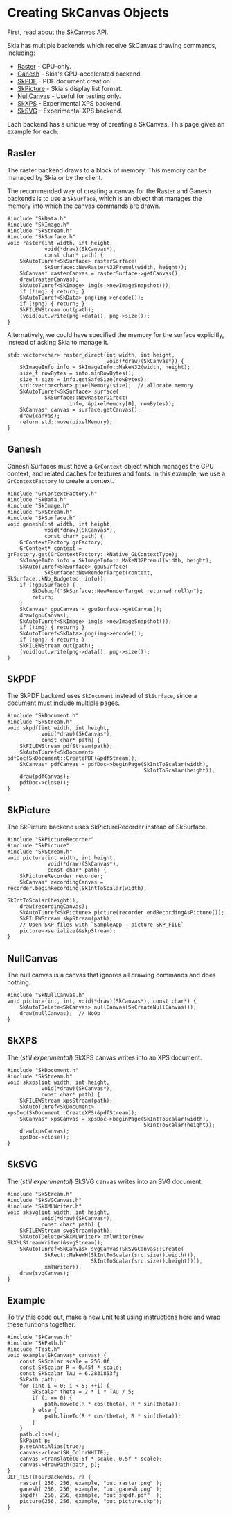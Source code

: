 Creating SkCanvas Objects
=========================

First, read about [the SkCanvas API](skcanvas).

Skia has multiple backends which receive SkCanvas drawing commands,
including:

-   [Raster](#raster) - CPU-only.
-   [Ganesh](#ganesh) - Skia's GPU-accelerated backend.
-   [SkPDF](#skpdf) - PDF document creation.
-   [SkPicture](#skpicture) - Skia's display list format.
-   [NullCanvas](#nullcanvas)  - Useful for testing only.
-   [SkXPS](#skxps) - Experimental XPS backend.
-   [SkSVG](#sksvg) - Experimental XPS backend.

Each backend has a unique way of creating a SkCanvas.  This page gives
an example for each:

<span id="raster"></span>
Raster
------

The raster backend draws to a block of memory. This memory can be
managed by Skia or by the client.

The recommended way of creating a canvas for the Raster and Ganesh
backends is to use a `SkSurface`, which is an object that manages
the memory into which the canvas commands are drawn.

<!--?prettify lang=cc?-->

    #include "SkData.h"
    #include "SkImage.h"
    #include "SkStream.h"
    #include "SkSurface.h"
    void raster(int width, int height,
                void(*draw)(SkCanvas*),
                const char* path) {
        SkAutoTUnref<SkSurface> rasterSurface(
                SkSurface::NewRasterN32Premul(width, height));
        SkCanvas* rasterCanvas = rasterSurface->getCanvas();
        draw(rasterCanvas);
        SkAutoTUnref<SkImage> img(s->newImageSnapshot());
        if (!img) { return; }
        SkAutoTUnref<SkData> png(img->encode());
        if (!png) { return; }
        SkFILEWStream out(path);
        (void)out.write(png->data(), png->size());
    }

Alternatively, we could have specified the memory for the surface
explicitly, instead of asking Skia to manage it.

<!--?prettify lang=cc?-->

    std::vector<char> raster_direct(int width, int height,
                                    void(*draw)(SkCanvas*)) {
        SkImageInfo info = SkImageInfo::MakeN32(width, height);
        size_t rowBytes = info.minRowBytes();
        size_t size = info.getSafeSize(rowBytes);
        std::vector<char> pixelMemory(size);  // allocate memory
        SkAutoTUnref<SkSurface> surface(
                SkSurface::NewRasterDirect(
                        info, &pixelMemory[0], rowBytes));
        SkCanvas* canvas = surface.getCanvas();
        draw(canvas);
        return std::move(pixelMemory);
    }

<span id="ganesh"></span>
Ganesh
------

Ganesh Surfaces must have a `GrContext` object which manages the
GPU context, and related caches for textures and fonts.  In this
example, we use a `GrContextFactory` to create a context.

<!--?prettify lang=cc?-->

    #include "GrContextFactory.h"
    #include "SkData.h"
    #include "SkImage.h"
    #include "SkStream.h"
    #include "SkSurface.h"
    void ganesh(int width, int height,
                void(*draw)(SkCanvas*),
                const char* path) {
        GrContextFactory grFactory;
        GrContext* context = grFactory.get(GrContextFactory::kNative_GLContextType);
        SkImageInfo info = SkImageInfo:: MakeN32Premul(width, height);
        SkAutoTUnref<SkSurface> gpuSurface(
                SkSurface::NewRenderTarget(context, SkSurface::kNo_Budgeted, info));
        if (!gpuSurface) {
            SkDebugf("SkSurface::NewRenderTarget returned null\n");
            return;
        }
        SkCanvas* gpuCanvas = gpuSurface->getCanvas();
        draw(gpuCanvas);
        SkAutoTUnref<SkImage> img(s->newImageSnapshot());
        if (!img) { return; }
        SkAutoTUnref<SkData> png(img->encode());
        if (!png) { return; }
        SkFILEWStream out(path);
        (void)out.write(png->data(), png->size());
    }

<span id="skpdf"></span>
SkPDF
-----

The SkPDF backend uses `SkDocument` instead of `SkSurface`, since
a document must include multiple pages.

<!--?prettify lang=cc?-->

    #include "SkDocument.h"
    #include "SkStream.h"
    void skpdf(int width, int height,
               void(*draw)(SkCanvas*),
               const char* path) {
        SkFILEWStream pdfStream(path);
        SkAutoTUnref<SkDocument> pdfDoc(SkDocument::CreatePDF(&pdfStream));
        SkCanvas* pdfCanvas = pdfDoc->beginPage(SkIntToScalar(width),
                                                SkIntToScalar(height));
        draw(pdfCanvas);
        pdfDoc->close();
    }

<span id="skpicture"></span>
SkPicture
---------

The SkPicture backend uses SkPictureRecorder instead of SkSurface.

<!--?prettify lang=cc?-->

    #include "SkPictureRecorder"
    #include "SkPicture"
    #include "SkStream.h"
    void picture(int width, int height,
                 void(*draw)(SkCanvas*),
                 const char* path) {
        SkPictureRecorder recorder;
        SkCanvas* recordingCanvas = recorder.beginRecording(SkIntToScalar(width),
                                                            SkIntToScalar(height));
        draw(recordingCanvas);
        SkAutoTUnref<SkPicture> picture(recorder.endRecordingAsPicture());
        SkFILEWStream skpStream(path);
        // Open SKP files with `SampleApp --picture SKP_FILE`
        picture->serialize(&skpStream);
    }

<span id="nullcanvas"></span>
NullCanvas
----------

The null canvas is a canvas that ignores all drawing commands and does
nothing.

<!--?prettify lang=cc?-->

    #include "SkNullCanvas.h"
    void picture(int, int, void(*draw)(SkCanvas*), const char*) {
        SkAutoTDelete<SkCanvas> nullCanvas(SkCreateNullCanvas());
        draw(nullCanvas);  // NoOp
    }

<span id="skxps"></span>
SkXPS
-----

The (*still experimental*) SkXPS canvas writes into an XPS document.

<!--?prettify lang=cc?-->

    #include "SkDocument.h"
    #include "SkStream.h"
    void skxps(int width, int height,
               void(*draw)(SkCanvas*),
               const char* path) {
        SkFILEWStream xpsStream(path);
        SkAutoTUnref<SkDocument> xpsDoc(SkDocument::CreateXPS(&pdfStream));
        SkCanvas* xpsCanvas = xpsDoc->beginPage(SkIntToScalar(width),
                                                SkIntToScalar(height));
        draw(xpsCanvas);
        xpsDoc->close();
    }

<span id="sksvg"></span>
SkSVG
-----

The (*still experimental*) SkSVG canvas writes into an SVG document.

<!--?prettify lang=cc?-->

    #include "SkStream.h"
    #include "SkSVGCanvas.h"
    #include "SkXMLWriter.h"
    void sksvg(int width, int height,
               void(*draw)(SkCanvas*),
               const char* path) {
        SkFILEWStream svgStream(path);
        SkAutoTDelete<SkXMLWriter> xmlWriter(new SkXMLStreamWriter(&svgStream));
        SkAutoTUnref<SkCanvas> svgCanvas(SkSVGCanvas::Create(
                SkRect::MakeWH(SkIntToScalar(src.size().width()),
                               SkIntToScalar(src.size().height())),
                xmlWriter));
        draw(svgCanvas);
    }

<span id="example"></span>
Example
-------

To try this code out, make a [new unit test using instructions
here](/dev/testing/tests) and wrap these funtions together:

<!--?prettify lang=cc?-->

    #include "SkCanvas.h"
    #include "SkPath.h"
    #include "Test.h"
    void example(SkCanvas* canvas) {
        const SkScalar scale = 256.0f;
        const SkScalar R = 0.45f * scale;
        const SkScalar TAU = 6.2831853f;
        SkPath path;
        for (int i = 0; i < 5; ++i) {
            SkScalar theta = 2 * i * TAU / 5;
            if (i == 0) {
                path.moveTo(R * cos(theta), R * sin(theta));
            } else {
                path.lineTo(R * cos(theta), R * sin(theta));
            }
        }
        path.close();
        SkPaint p;
        p.setAntiAlias(true);
        canvas->clear(SK_ColorWHITE);
        canvas->translate(0.5f * scale, 0.5f * scale);
        canvas->drawPath(path, p);
    }
    DEF_TEST(FourBackends, r) {
        raster( 256, 256, example, "out_raster.png" );
        ganesh( 256, 256, example, "out_ganesh.png" );
        skpdf(  256, 256, example, "out_skpdf.pdf"  );
        picture(256, 256, example, "out_picture.skp");
    }

